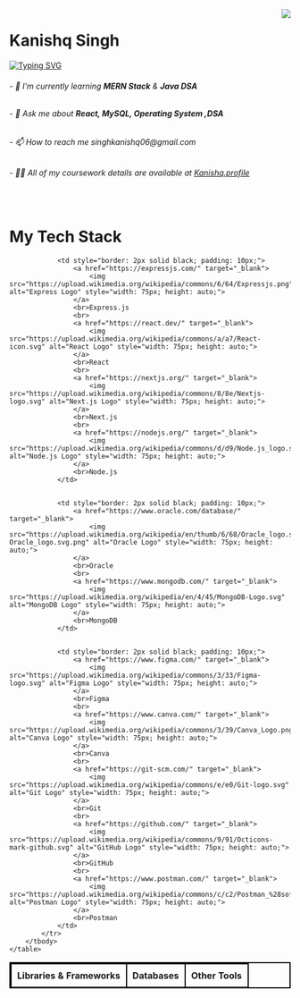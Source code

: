 <img align="right" src="https://visitor-badge.laobi.icu/badge?page_id=KanishqSingh.KanishqSingh" />

<h1>Kanishq Singh</h1>

<a href="https://git.io/typing-svg"><img src="https://readme-typing-svg.demolab.com?font=Fira+Code&pause=500&multiline=true&width=435&lines=Hello+Fellas!+Welcome+to+My+Profile" alt="Typing SVG" /></a>


<h6>- 🌱 I’m currently learning <b>MERN Stack</b> & <b>Java DSA</b></h6>
<h6>- 💬 Ask me about <b>React, MySQL, Operating System ,DSA</b></h6>
<h6>- 📫 How to reach me singhkanishq06@gmail.com</h6>
<h6>- 👨‍💻 All of my coursework details are available at <a href="https://kanishq-portfolio.vercel.app"
>Kanishq.profile</a></h6>

<br/>
<h1>My Tech Stack</h1>
 <table style="border: 2px solid black; border-collapse: collapse; width: 100%; text-align: center;">
        <thead>
            <tr>
                <th style="border: 2px solid black; padding: 10px;">Libraries & Frameworks</th>
                <th style="border: 2px solid black; padding: 10px;">Databases</th>
                <th style="border: 2px solid black; padding: 10px;">Other Tools</th>
            </tr>
        </thead>
        <tbody>
            <tr>
               
                <td style="border: 2px solid black; padding: 10px;">
                    <a href="https://expressjs.com/" target="_blank">
                        <img src="https://upload.wikimedia.org/wikipedia/commons/6/64/Expressjs.png" alt="Express Logo" style="width: 75px; height: auto;">
                    </a>
                    <br>Express.js
                    <br>
                    <a href="https://react.dev/" target="_blank">
                        <img src="https://upload.wikimedia.org/wikipedia/commons/a/a7/React-icon.svg" alt="React Logo" style="width: 75px; height: auto;">
                    </a>
                    <br>React
                    <br>
                    <a href="https://nextjs.org/" target="_blank">
                        <img src="https://upload.wikimedia.org/wikipedia/commons/8/8e/Nextjs-logo.svg" alt="Next.js Logo" style="width: 75px; height: auto;">
                    </a>
                    <br>Next.js
                    <br>
                    <a href="https://nodejs.org/" target="_blank">
                        <img src="https://upload.wikimedia.org/wikipedia/commons/d/d9/Node.js_logo.svg" alt="Node.js Logo" style="width: 75px; height: auto;">
                    </a>
                    <br>Node.js
                </td>

                
                <td style="border: 2px solid black; padding: 10px;">
                    <a href="https://www.oracle.com/database/" target="_blank">
                        <img src="https://upload.wikimedia.org/wikipedia/en/thumb/6/68/Oracle_logo.svg/2560px-Oracle_logo.svg.png" alt="Oracle Logo" style="width: 75px; height: auto;">
                    </a>
                    <br>Oracle
                    <br>
                    <a href="https://www.mongodb.com/" target="_blank">
                        <img src="https://upload.wikimedia.org/wikipedia/en/4/45/MongoDB-Logo.svg" alt="MongoDB Logo" style="width: 75px; height: auto;">
                    </a>
                    <br>MongoDB
                </td>

              
                <td style="border: 2px solid black; padding: 10px;">
                    <a href="https://www.figma.com/" target="_blank">
                        <img src="https://upload.wikimedia.org/wikipedia/commons/3/33/Figma-logo.svg" alt="Figma Logo" style="width: 75px; height: auto;">
                    </a>
                    <br>Figma
                    <br>
                    <a href="https://www.canva.com/" target="_blank">
                        <img src="https://upload.wikimedia.org/wikipedia/commons/3/39/Canva_Logo.png" alt="Canva Logo" style="width: 75px; height: auto;">
                    </a>
                    <br>Canva
                    <br>
                    <a href="https://git-scm.com/" target="_blank">
                        <img src="https://upload.wikimedia.org/wikipedia/commons/e/e0/Git-logo.svg" alt="Git Logo" style="width: 75px; height: auto;">
                    </a>
                    <br>Git
                    <br>
                    <a href="https://github.com/" target="_blank">
                        <img src="https://upload.wikimedia.org/wikipedia/commons/9/91/Octicons-mark-github.svg" alt="GitHub Logo" style="width: 75px; height: auto;">
                    </a>
                    <br>GitHub
                    <br>
                    <a href="https://www.postman.com/" target="_blank">
                        <img src="https://upload.wikimedia.org/wikipedia/commons/c/c2/Postman_%28software%29.png" alt="Postman Logo" style="width: 75px; height: auto;">
                    </a>
                    <br>Postman
                </td>
            </tr>
        </tbody>
    </table>
